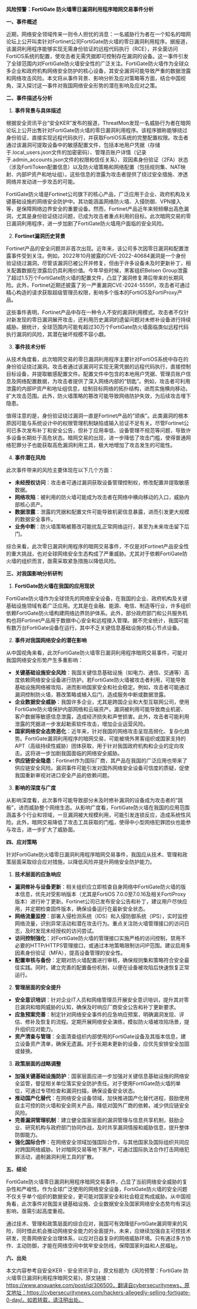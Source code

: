 **风险预警：FortiGate 防火墙零日漏洞利用程序暗网交易事件分析**

**一、事件概述**

近期，网络安全领域传来一则令人担忧的消息：一名威胁行为者在一个知名的暗网论坛上公开叫卖针对Fortinet公司FortiGate防火墙的零日漏洞利用程序。据报道，该漏洞利用程序能够实现无需身份验证的远程代码执行（RCE），并全面访问FortiOS系统的配置，使攻击者无需凭据即可控制存在漏洞的设备。这一事件引发了全球范围内对FortiGate防火墙安全性的广泛关注。FortiGate防火墙作为全球众多企业和政府机构网络安全防护的核心设备，其安全漏洞可能导致严重的数据泄露和网络攻击风险。本文将从事件背景、影响分析及应对策略等方面，结合中国视角，深入探讨这一事件对我国网络安全形势的潜在影响及应对之策。

**二、事件描述与分析**

1. **事件背景与具体描述**

根据安全资讯平台“安全KER”发布的报道，ThreatMon发现一名威胁行为者在暗网论坛上公开出售针对FortiGate防火墙的零日漏洞利用程序。该程序据称能够绕过身份验证，直接实现远程代码执行，并获取FortiOS系统的完整配置权限。攻击者通过该漏洞可提取设备中的敏感配置文件，包括本地用户凭据（存储于.local_users.json文件的加密密码）、管理员账户详情（记录于.admin_accounts.json文件的权限和信任关系）、双因素身份验证（2FA）状态（涉及FortiToken配置信息）以及防火墙策略和网络配置（包括规则集、NAT映射、内部IP资产和地址组）。这些信息的泄露为攻击者提供了绕过安全措施、渗透网络并发动进一步攻击的可能。

FortiGate防火墙是Fortinet公司旗下的核心产品，广泛应用于企业、政府机构及关键基础设施的网络安全防护中。其功能涵盖网络防火墙、入侵防御、VPN接入等，是保障网络边界安全的重要设备。然而，Fortinet产品近年来频频曝出高危漏洞，尤其是身份验证绕过问题，已成为攻击者重点利用的目标。此次暗网交易的零日漏洞利用程序，进一步加剧了FortiGate防火墙用户面临的安全风险。

2. **Fortinet漏洞历史背景**

Fortinet产品的安全问题并非首次出现。近年来，该公司多次因零日漏洞和配置泄露事件受到关注。例如，2022年10月披露的CVE-2022-40684漏洞是一个身份验证绕过漏洞，尽管该漏洞已被公开并修复，但由于许多设备未及时更新补丁，相关配置数据在泄露后仍具利用价值。今年早些时候，黑客组织Belsen Group泄露了超过1.5万个FortiGate防火墙的配置文件，凸显了漏洞修复滞后带来的长期风险。此外，Fortinet近期还披露了另一严重漏洞CVE-2024-55591，攻击者可通过精心构造的请求获取超级管理员权限，影响多个版本的FortiOS及FortiProxy产品。

这些事件表明，Fortinet产品中存在一种令人不安的漏洞利用模式。攻击者不仅针对新发现的零日漏洞展开攻击，还利用历史漏洞的遗留问题对未修补设备进行持续威胁。据统计，全球范围内可能有超过30万个FortiGate防火墙面临类似远程代码执行漏洞的风险，其潜在破坏规模不容小觑。

3. **事件技术分析**

从技术角度看，此次暗网交易的零日漏洞利用程序主要针对FortiOS系统中存在的身份验证绕过漏洞。攻击者通过该漏洞可实现无需凭据的远程代码执行，直接控制目标设备，并提取敏感配置文件。配置文件中包含的本地用户凭据、管理员账户信息及网络配置数据，为攻击者提供了深入网络内部的“钥匙”。例如，攻击者可利用泄露的内部IP资产和地址组信息，绘制目标网络的拓扑结构，进而实施横向移动，扩大攻击范围。此外，防火墙策略的篡改可能导致网络防护失效，为后续攻击埋下隐患。

值得注意的是，身份验证绕过漏洞一直是Fortinet产品的“顽疾”。此类漏洞的根本原因可能与系统设计中的权限管理机制缺陷或输入验证不足有关。尽管Fortinet公司已多次发布补丁和安全公告，但补丁应用率低、设备管理不规范等问题，导致许多设备长期处于高危状态。暗网交易的出现，进一步降低了攻击门槛，使得普通网络犯罪分子也能获取高危漏洞利用工具，极大地增加了攻击发生的可能性。

4. **事件潜在风险**

此次事件带来的风险主要体现在以下几个方面：

- **未经授权访问**：攻击者可通过漏洞获取设备管理控制权，修改配置并提取敏感数据。
- **网络攻陷**：被利用的防火墙可能成为攻击者在网络中横向移动的入口，威胁内部核心资产。
- **数据泄露**：泄露的凭据和配置文件可能导致机密信息暴露，进而引发更大规模的数据安全事件。
- **业务中断**：防火墙策略被篡改可能扰乱正常网络运行，甚至为未来攻击留下后门。

综合来看，此次零日漏洞利用程序的暗网交易事件，不仅是对Fortinet产品安全性的重大挑战，也对全球网络安全生态构成了严重威胁。尤其对于依赖FortiGate防火墙的组织而言，亟需采取紧急措施以降低风险。

**三、对我国影响分析研判**

1. **FortiGate防火墙在我国的应用现状**

FortiGate防火墙作为全球领先的网络安全设备，在我国的企业、政府机构及关键基础设施领域有着广泛应用。尤其是在金融、能源、电信、制造等行业，许多组织依赖FortiGate防火墙构建网络边界防护体系。此外，部分政府部门和公共服务机构也将Fortinet产品用于数据中心安全和远程接入管理。据不完全统计，我国可能有数万台FortiGate设备在运行，其中不乏关键信息基础设施的核心节点设备。

2. **事件对我国网络安全的潜在影响**

从中国视角来看，此次FortiGate防火墙零日漏洞利用程序暗网交易事件，可能对我国网络安全形势产生多重影响：

- **关键基础设施安全风险**：我国关键信息基础设施（如电力、通信、交通等）高度依赖网络安全设备进行防护。若FortiGate防火墙被攻击者利用，可能导致基础设施网络被攻陷，进而影响国家安全和社会稳定。例如，攻击者可能通过漏洞控制防火墙，篡改策略或植入后门，造成服务中断或数据泄露。
- **企业数据安全威胁**：我国许多企业，尤其是跨国企业和大型互联网公司，使用FortiGate防火墙保护内部网络和云端资产。漏洞被利用可能导致商业机密、客户数据等敏感信息泄露，造成经济损失和声誉损害。此外，攻击者可能利用泄露的凭据进一步发起勒索软件攻击，增加企业运营风险。
- **国家网络安全态势恶化**：近年来，针对我国的网络攻击呈现高频化、复杂化趋势。FortiGate漏洞利用程序的暗网交易，可能被境外黑客组织或国家支持的APT（高级持续性威胁）团体获取，用于针对我国政府机构和企业的定向攻击。这将进一步加剧我国面临的网络安全威胁。
- **供应链安全隐患**：Fortinet作为国际厂商，其产品在我国的广泛应用也带来了供应链安全风险。漏洞事件可能引发对国外网络安全设备可信度的质疑，促使我国重新审视对进口安全产品的依赖问题。

3. **影响的深度与广度**

从影响深度看，此次事件可能导致部分未及时修补漏洞的设备成为攻击者的“跳板”，进而威胁整个网络生态。从影响广度看，FortiGate防火墙在我国的应用范围涵盖多个行业和领域，一旦漏洞被大规模利用，可能引发连锁反应，造成系统性风险。此外，暗网交易降低了攻击工具获取的门槛，使得中小型网络犯罪团伙也能参与攻击，进一步扩大了威胁面。

**四、应对策略**

针对FortiGate防火墙零日漏洞利用程序暗网交易事件，我国应从技术、管理和政策层面采取综合应对措施，以降低风险并提升网络安全防护能力。

1. **技术层面的应急响应**

- **漏洞修补与设备更新**：相关组织应立即核查自身网络中FortiGate防火墙的版本信息，优先对受影响版本（尤其是FortiOS 7.0.0至7.0.16及相关FortiProxy版本）进行补丁更新。Fortinet公司已发布安全公告和补丁，建议用户尽快应用，并定期检查固件版本，确保设备运行在最新安全状态。
- **网络流量监控**：部署入侵检测系统（IDS）和入侵防御系统（IPS），实时监控网络流量，识别异常活动和潜在攻击行为。重点关注防火墙管理接口的访问日志，及时发现未经授权的访问尝试。
- **访问控制强化**：对FortiGate防火墙的管理接口实施严格的访问控制，禁用不必要的HTTP/HTTPS管理接口，或通过本地策略限制访问IP范围。建议启用多因素身份验证（MFA），提高设备管理的安全性。
- **配置审核与备份**：定期对防火墙配置进行审核，确保规则集和策略符合安全最佳实践。同时，建立完善的配置备份机制，以便在设备被攻陷后快速恢复正常运行。

2. **管理层面的安全提升**

- **安全意识培训**：针对企业IT人员和网络管理员开展安全意识培训，提升其对零日漏洞和暗网威胁的认知，确保及时响应厂商安全公告和补丁更新要求。
- **应急预案完善**：制定针对网络安全事件的应急响应预案，明确漏洞发现、评估、修补及恢复的流程。定期开展网络安全演练，模拟防火墙被攻陷场景，提升组织应对能力。
- **资产清查与管理**：全面清查组织内部使用的FortiGate设备及其版本信息，建立设备资产清单，确保无遗漏。对于长期未更新的设备，应优先安排安全加固或替换。

3. **政策层面的战略调整**

- **加强关键基础设施防护**：国家层面应进一步加强对关键信息基础设施的网络安全监管，督促相关单位落实安全防护责任。对于使用FortiGate防火墙的单位，可通过专项检查和漏洞扫描，确保设备安全状态。
- **推动国产化替代**：在网络安全设备领域，加快推进国产化替代进程，鼓励使用自主可控的防火墙和安全网关产品，降低对国外厂商的依赖，减少供应链安全风险。
- **完善漏洞管理机制**：建立健全国家层面的漏洞管理与信息共享机制，鼓励企业、研究机构与政府部门协同作战，及时共享漏洞情报和威胁信息，提升整体防御能力。
- **强化国际合作**：在网络安全领域加强国际合作，与其他国家及国际组织共同应对跨国网络威胁。针对暗网交易等地下黑产，可通过国际执法合作打击网络犯罪活动，遏制漏洞利用工具的扩散。

**五、结论**

FortiGate防火墙零日漏洞利用程序暗网交易事件，凸显了当前网络安全威胁的复杂性和严峻性。作为全球广泛使用的网络安全设备，FortiGate防火墙的安全问题不仅关乎单个组织的数据安全，更可能对国家安全和社会稳定构成威胁。从中国视角看，此次事件对我国关键基础设施、企业数据安全及国家网络安全态势均有深远影响，亟需引起高度重视。

通过技术、管理和政策层面的综合应对，我国可有效降低FortiGate漏洞带来的风险，同时借此机会推动网络安全能力的全面提升。未来，应继续加强自主可控技术研发，完善网络安全治理体系，以应对日益复杂的网络威胁环境。只有通过多方协作、主动防御，才能在网络空间中筑牢安全防线，保障国家利益和人民福祉。

**六、出处**

本文内容参考自安全KER - 安全资讯平台，原文标题为《风险预警：FortiGate 防火墙零日漏洞利用程序暗网交易》，原文链接：https://www.anquanke.com/post/id/306500，翻译自cybersecuritynews，原文地址：https://cybersecuritynews.com/hackers-allegedly-selling-fortigate-0-day/。如若转载，请注明出处。